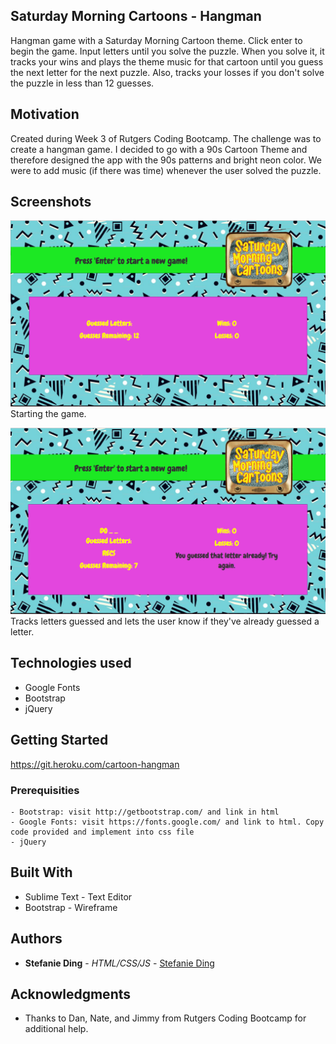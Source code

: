 ## Saturday Morning Cartoons - Hangman

Hangman game with a Saturday Morning Cartoon theme. Click enter to begin the game. Input letters until you solve the puzzle. When you solve it, it tracks your wins and plays the theme music for that cartoon until you guess the next letter for the next puzzle. Also, tracks your losses if you don't solve the puzzle in less than 12 guesses.

## Motivation

Created during Week 3 of Rutgers Coding Bootcamp. The challenge was to create a hangman game. I decided to go with a 90s Cartoon Theme and therefore designed the app with the 90s patterns and bright neon color. We were to add music (if there was time) whenever the user solved the puzzle.

## Screenshots

![Starting Screen Shot](images/ScreenShot1.png)
Starting the game.

![Starting Screen Shot](images/ScreenShot2.png)
Tracks letters guessed and lets the user know if they've already guessed a letter.

## Technologies used
- Google Fonts
- Bootstrap
- jQuery

## Getting Started 
https://git.heroku.com/cartoon-hangman

### Prerequisities

```
- Bootstrap: visit http://getbootstrap.com/ and link in html
- Google Fonts: visit https://fonts.google.com/ and link to html. Copy code provided and implement into css file
- jQuery
```

## Built With

* Sublime Text - Text Editor
* Bootstrap - Wireframe

## Authors

* **Stefanie Ding** - *HTML/CSS/JS* - [Stefanie Ding](https://github.com/StefanieDing)

## Acknowledgments

* Thanks to Dan, Nate, and Jimmy from Rutgers Coding Bootcamp for additional help.